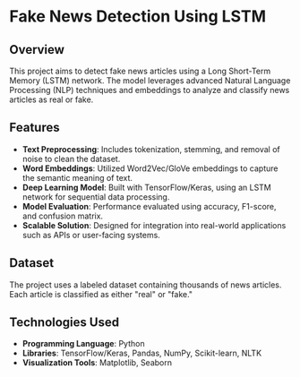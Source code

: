 # Fake News Detection Using LSTM  

## Overview  
This project aims to detect fake news articles using a Long Short-Term Memory (LSTM) network. The model leverages advanced Natural Language Processing (NLP) techniques and embeddings to analyze and classify news articles as real or fake.  

## Features  
- **Text Preprocessing**: Includes tokenization, stemming, and removal of noise to clean the dataset.  
- **Word Embeddings**: Utilized Word2Vec/GloVe embeddings to capture the semantic meaning of text.  
- **Deep Learning Model**: Built with TensorFlow/Keras, using an LSTM network for sequential data processing.  
- **Model Evaluation**: Performance evaluated using accuracy, F1-score, and confusion matrix.  
- **Scalable Solution**: Designed for integration into real-world applications such as APIs or user-facing systems.  

## Dataset  
The project uses a labeled dataset containing thousands of news articles. Each article is classified as either "real" or "fake." 

## Technologies Used  
- **Programming Language**: Python  
- **Libraries**: TensorFlow/Keras, Pandas, NumPy, Scikit-learn, NLTK  
- **Visualization Tools**: Matplotlib, Seaborn  

